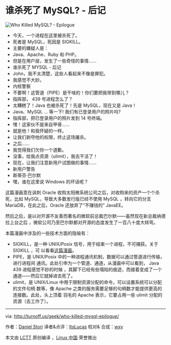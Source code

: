 # 谁杀死了 MySQL? - 后记

![Who Killed MySQL? - Epilogue](./who-killed-mysql-epilogue.png)

- 今天，一个进程在这里被杀死了。
- 死者是 MySQL，死因是 SIGKILL。
- 主要的嫌疑人是：
- Java、Apache、Ruby 和 PHP。
- 但是在用户层，发生了一些奇怪的事情……
- 谁杀死了 MYSQL - 后记
- John，我不太清楚，这些人看起来不像是罪犯。
- 我感觉不大妙。
- 内核警察
- 不要啊！这管道（PIPE）是干啥的！你们要把我带到哪儿？
- 指挥部， 439 号进程怎么了？
- 太糟糕了！Java 也被杀死了！先是 MySQL，现在又是 Java！
- Java、MySQL ... 等一下! 我们有已登录用户的照片吗?
- 指挥部，把已登录用户的照片发到 14 号终端。
- 嘿！这家伙不是来自甲骨……
- 就是他！和我怀疑的一样。
- 让我们剥夺他的权限，终止这场屠杀。
- 之后……
- 我觉得我们欠你一个道歉。
- 没事，给我点资源（ulimit），我去干活了！
- 现在，让我们注意新用户试图做的事情……
- 新用户警告
- 斯蒂芬·巴尔默
- 嘿，谁在这里说 Windows 的坏话呢？

这篇漫画意在讽刺 Oracle 收购太阳微系统公司之后，对收购来的资产一个个杀死，比如
MySQL，导致大多数发行版已经不使用 MySQL ，转向它的分支 MariaDB，在此之后，Oracle
还放弃了“不赚钱的” JavaEE。

然后之后，是以对开源不友善而著名的微软前总裁巴尔默——虽然现在新总裁纳德拉上台之后
，微软公司乃至巴尔默都对开源的态度发生了一百八十度大转弯。

本篇漫画中涉及的一些技术方面的隐喻有：

- SIGKILL，是一种 UNIX/Posix 信号，用于结束一个进程，不可捕获。关于 SIGKILL ，可
  以看看[这篇漫画](https://linux.cn/article-8791-1.html)。
- PIPE，是 UNIX/Posix 中的一种进程通讯机制，数据可以通过管道进行传输，进行进程间
  通讯。此处引申为一个管道、通道，从漫画中可以看到， Java 439 进程感觉不妙的时候
  ，其脚下已经有些塌陷的痕迹，而接着变成了一个通道——然后它就掉进去死了。
- ulimit，是 UNIX/Linux 中用于限制资源分配的命令，可以设置系统可以分配的文件句柄
  数等，像 Apache 之类的服务需要足够的句柄数才能提供更高的连接数。此处，头上顶着
  羽毛的 Apache 表示，它要占用一些 ulimit 分配的资源（去工作了）。

---

via: http://turnoff.us/geek/who-killed-mysql-epilogue/

作者：[Daniel Stori][a] 译者&点评：[ItsLucas](https://github.com/ItsLucas) 校对&
合成：[wxy](https://github.com/wxy)

本文由 [LCTT](https://github.com/LCTT/TranslateProject) 原创编译
，[Linux 中国](https://linux.cn/) 荣誉推出

[a]: http://turnoff.us/about/
